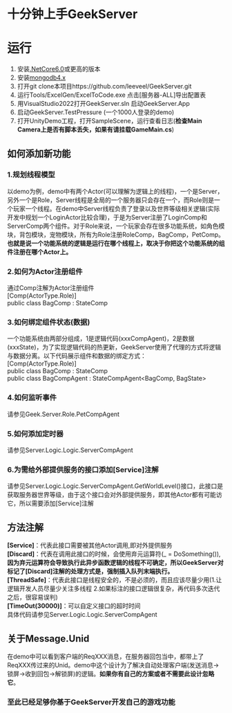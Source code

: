 # 十分钟上手GeekServer

# 运行
1. 安装[.NetCore6.0](https://dotnet.microsoft.com/download/dotnet/6.0)或更高的版本
2. 安装[mongodb4.x](https://www.mongodb.com/try/download/community)
3. 打开git clone本项目https://github.com/leeveel/GeekServer.git
4. 运行Tools/ExcelGen/ExcelToCode.exe 点击[服务器-ALL]导出配置表
5. 用VisualStudio2022打开GeekServer.sln 启动GeekServer.App
6. 启动GeekServer.TestPressure (一个1000人登录的demo)
7. 打开UnityDemo工程，打开SampleScene，运行查看日志(**检查Main Camera上是否有脚本丢失，如果有请挂载GameMain.cs**)


## 如何添加新功能

### 1.规划线程模型  
以demo为例，demo中有两个Actor(可以理解为逻辑上的线程)，一个是Server，另外一个是Role，Server线程是全局的一个服务器只会存在一个，而Role则是一个玩家一个线程。在demo中Server线程负责了登录以及世界等级相关逻辑(实际开发中规划一个LoginActor比较合理)，于是为Server注册了LoginComp和ServerComp两个组件。对于Role来说，一个玩家会存在很多功能系统，如角色模块，背包模块，宠物模块，所有为Role注册RoleComp，BagComp，PetComp。  
**也就是说一个功能系统的逻辑是运行在哪个线程上，取决于你把这个功能系统的组件注册在哪个Actor上。**
### 2.如何为Actor注册组件  
通过Comp注解为Actor注册组件   
[Comp(ActorType.Role)]   
public class BagComp : StateComp<BagState>
### 3.如何绑定组件状态(数据)  
一个功能系统由两部分组成，1是逻辑代码(xxxCompAgent)，2是数据(xxxState)，为了实现逻辑代码的热更新，GeekServer使用了代理的方式将逻辑与数据分离。以下代码展示组件和数据的绑定方式：  
[Comp(ActorType.Role)]   
public class BagComp : StateComp<BagState>  
public class BagCompAgent : StateCompAgent<BagComp, BagState>

### 4.如何监听事件  
请参见Geek.Server.Role.PetCompAgent
### 5.如何添加定时器 
请参见Server.Logic.Logic.ServerCompAgent
### 6.为需给外部提供服务的接口添加[Service]注解 
请参见Server.Logic.Logic.ServerCompAgent.GetWorldLevel()接口，此接口是获取服务器世界等级，由于这个接口会对外部提供服务，即其他Actor都有可能访它，所以需要添加[Service]注解

## 方法注解
**[Service]**：代表此接口需要被其他Actor调用,即对外提供服务  
**[Discard]**：代表在调用此接口的时候，会使用弃元运算符(_ = DoSomething()),**因为弃元运算符会导致执行此异步函数逻辑的线程不可确定，所以GeekServer对标记了[Discard]注解的处理方式是，强制插入队列末端执行。**   
**[ThreadSafe]**：代表此接口是线程安全的，不是必须的，而且应该尽量少用(1.让逻辑开发人员尽量少关注多线程 2.如果标注的接口逻辑很复杂，再代码多次迭代之后，很容易误判)  
**[TimeOut(30000)]**：可以自定义接口的超时时间  
具体代码请参见Server.Logic.Logic.ServerCompAgent

## 关于Message.Unid
在demo中可以看到客户端的ReqXXX消息，在服务器回包当中，都带上了ReqXXX传过来的Unid。demo中这个设计为了解决自动处理客户端(发送消息->锁屏->收到回包->解锁屏)的逻辑。**如果你有自己的方案或者不需要此设计忽略它**。

### 至此已经足够你基于GeekServer开发自己的游戏功能





